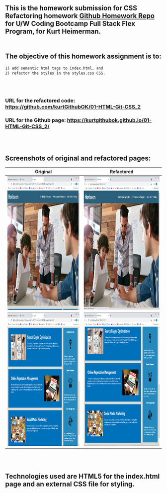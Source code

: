 ## This is the homework submission for CSS Refactoring homework [Github Homework Repo](https://uwa.bootcampcontent.com/UWA-Bootcamp/uw-blv-virt-fsf-pt-07-2021-u-c/-/tree/master/01-HTML-Git-CSS/02-Homework) for U/W Coding Bootcamp Full Stack Flex Program, for Kurt Heimerman.<br/><br/>

## The objective of this homework assignment is to:
    1) add semantic html tags to index.html, and 
    2) refactor the styles in the styles.css CSS.  
<br/><br/>

### URL for the refactored code: https://github.com/kurtGithubOK/01-HTML-Git-CSS_2  
### URL for the Github page: https://kurtgithubok.github.io/01-HTML-Git-CSS_2/
<br/><br/>

## Screenshots of original and refactored pages:  
Original | Refactored
---------|---------
<img src="readmeImages/original-top.png" alt="Top part of original page" width="500" height="430" />  | <img src="readmeImages/refactored-top.png" alt="Top part of refactored page" width="500" height="430" />
<img src="readmeImages/original-bottom.png" alt="Bottom part of original page" width="500" height="430" />  | <img src="readmeImages/refactored-bottom.png" alt="Top part of original page" width="500" height="430" />
<br/><br/>

## Technologies used are HTML5 for the index.html page and an external CSS file for styling.







